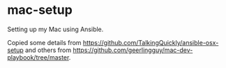 # mac-setup
Setting up my Mac using Ansible.

Copied some details from https://github.com/TalkingQuickly/ansible-osx-setup and others from https://github.com/geerlingguy/mac-dev-playbook/tree/master.

